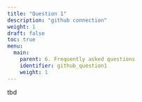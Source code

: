 ```yaml
---
title: "Question 1"
description: "github connection"
weight: 1
draft: false
toc: true
menu:
  main:
    parent: 6. Frequently asked questions
    identifier: github_question1
    weight: 1
---
```


tbd
